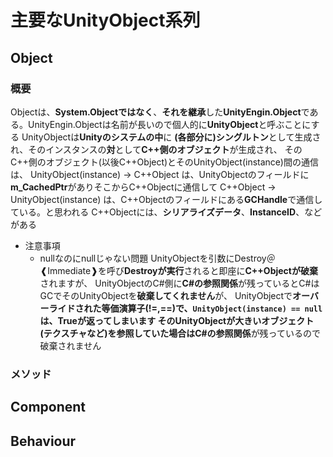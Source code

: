 # 主要なUnityObject系列

## Object

### 概要

Objectは、**System.Objectではなく**、**それを継承**した**UnityEngin.Object**である。UnityEngin.Objectは名前が長いので個人的に**UnityObject**と呼ぶことにする
UnityObjectは**Unityのシステムの中**に **(各部分に)シングルトン**として生成され、そのインスタンスの**対**として**C++側のオブジェクト**が生成され、
そのC++側のオブジェクト(以後C++Object)とそのUnityObject(instance)間の通信は、
UnityObject(instance) -> C++Object は、UnityObjectのフィールドに**m_CachedPtr**がありそこからC++Objectに通信して
C++Object -> UnityObject(instance) は、C++Objectのフィールドにある**GCHandle**で通信している。と思われる
C++Objectには、**シリアライズデータ**、**InstanceID**、などがある

- 注意事項
  - nullなのにnullじゃない問題
  UnityObjectを引数にDestroy＠❰Immediate❱を呼び**Destroyが実行**されると即座に**C++Objectが破棄**されますが、
  UnityObjectのC#側に**C#の参照関係**が残っているとC#はGCでそのUnityObjectを**破棄してくれません**が、
  UnityObjectで**オーバーライドされた等価演算子(!=,==)**で、`UnityObject(instance) == null`は、**True**が返ってしまいます
  そのUnityObjectが大きいオブジェクト(テクスチャなど)を参照していた場合は**C#の参照関係**が残っているので破棄されません

### メソッド

## Component

## Behaviour
